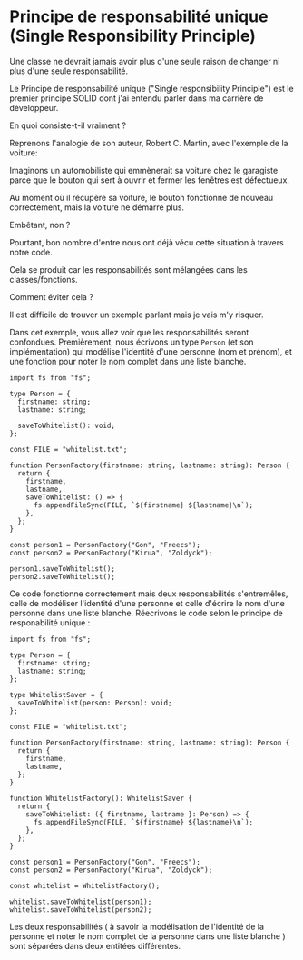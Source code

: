 # Principe de responsabilité unique (Single Responsibility Principle)
Une classe ne devrait jamais avoir plus d'une seule raison de changer ni plus d'une seule responsabilité.

Le Principe de responsabilité unique ("Single responsibility Principle") est le premier principe SOLID dont j'ai entendu parler dans ma carrière de développeur.

En quoi consiste-t-il vraiment ?

Reprenons l'analogie de son auteur, Robert C. Martin, avec l'exemple de la voiture:

Imaginons un automobiliste qui emmènerait sa voiture chez le garagiste parce que le bouton qui sert à ouvrir et fermer les fenêtres est défectueux.

Au moment où il récupère sa voiture, le bouton fonctionne de nouveau correctement, mais la voiture ne démarre plus.

Embêtant, non ?

Pourtant, bon nombre d'entre nous ont déjà vécu cette situation à travers notre code.

Cela se produit car les responsabilités sont mélangées dans les classes/fonctions.

Comment éviter cela ?

Il est difficile de trouver un exemple parlant mais je vais m'y risquer.

Dans cet exemple, vous allez voir que les responsabilités seront confondues.
Premièrement, nous écrivons un type `Person` (et son implémentation) qui modélise l'identité d'une personne (nom et prénom), et une fonction pour noter le nom complet dans une liste blanche.

```
import fs from "fs";

type Person = {
  firstname: string;
  lastname: string;

  saveToWhitelist(): void;
};

const FILE = "whitelist.txt";

function PersonFactory(firstname: string, lastname: string): Person {
  return {
    firstname,
    lastname,
    saveToWhitelist: () => {
      fs.appendFileSync(FILE, `${firstname} ${lastname}\n`);
    },
  };
}

const person1 = PersonFactory("Gon", "Freecs");
const person2 = PersonFactory("Kirua", "Zoldyck");

person1.saveToWhitelist();
person2.saveToWhitelist();
```

Ce code fonctionne correctement mais deux responsabilités s'entremêles, celle de modéliser l'identité d'une personne et celle d'écrire le nom d'une personne dans une liste blanche.
Réecrivons le code selon le principe de responabilité unique :
```
import fs from "fs";

type Person = {
  firstname: string;
  lastname: string;
};

type WhitelistSaver = {
  saveToWhitelist(person: Person): void;
};

const FILE = "whitelist.txt";

function PersonFactory(firstname: string, lastname: string): Person {
  return {
    firstname,
    lastname,
  };
}

function WhitelistFactory(): WhitelistSaver {
  return {
    saveToWhitelist: ({ firstname, lastname }: Person) => {
      fs.appendFileSync(FILE, `${firstname} ${lastname}\n`);
    },
  };
}

const person1 = PersonFactory("Gon", "Freecs");
const person2 = PersonFactory("Kirua", "Zoldyck");

const whitelist = WhitelistFactory();

whitelist.saveToWhitelist(person1);
whitelist.saveToWhitelist(person2);
``` 

Les deux responsabilités ( à savoir la modélisation de l'identité de la personne et noter le nom complet de la personne dans une liste blanche ) sont séparées dans deux entitées différentes.
